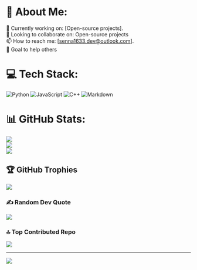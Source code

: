 # 💫 About Me:
🔭 Currently working on: [Open-source projects].<br>👯 Looking to collaborate on: Open-source projects<br>📫 How to reach me: [senna1633.dev@outlook.com].<br>🎯 Goal to help others


# 💻 Tech Stack:
![Python](https://img.shields.io/badge/python-3670A0?style=for-the-badge&logo=python&logoColor=ffdd54) ![JavaScript](https://img.shields.io/badge/javascript-%23323330.svg?style=for-the-badge&logo=javascript&logoColor=%23F7DF1E) ![C++](https://img.shields.io/badge/c++-%2300599C.svg?style=for-the-badge&logo=c%2B%2B&logoColor=white) ![Markdown](https://img.shields.io/badge/markdown-%23000000.svg?style=for-the-badge&logo=markdown&logoColor=white)
# 📊 GitHub Stats:
![](https://github-readme-stats.vercel.app/api?username=Senna1633&theme=algolia&hide_border=false&include_all_commits=false&count_private=false)<br/>
![](https://github-readme-streak-stats.herokuapp.com/?user=Senna1633&theme=algolia&hide_border=false)<br/>
![](https://github-readme-stats.vercel.app/api/top-langs/?username=Senna1633&theme=algolia&hide_border=false&include_all_commits=false&count_private=false&layout=compact)

## 🏆 GitHub Trophies
![](https://github-profile-trophy.vercel.app/?username=Senna1633&theme=radical&no-frame=false&no-bg=true&margin-w=4)

### ✍️ Random Dev Quote
![](https://quotes-github-readme.vercel.app/api?type=horizontal&theme=radical)

### 🔝 Top Contributed Repo
![](https://github-contributor-stats.vercel.app/api?username=Senna1633&limit=5&theme=dark&combine_all_yearly_contributions=true)

---
[![](https://visitcount.itsvg.in/api?id=Senna1633&icon=0&color=0)](https://visitcount.itsvg.in)

<!-- Proudly created with GPRM ( https://gprm.itsvg.in ) -->
